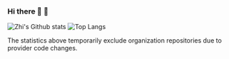 ### Hi there 👋 :robot:

<!--
**yzrobot/yzrobot** is a ✨ _special_ ✨ repository because its `README.md` (this file) appears on your GitHub profile.

Here are some ideas to get you started:

- 🔭 I’m currently working on ...
- 🌱 I’m currently learning ...
- 👯 I’m looking to collaborate on ...
- 🤔 I’m looking for help with ...
- 💬 Ask me about ...
- 📫 How to reach me: ...
- 😄 Pronouns: ...
- ⚡ Fun fact: ...
-->

![Zhi's Github stats](https://github-readme-stats.vercel.app/api?username=yzrobot&show_icons=true&include_all_commits=true&count_private=true&role=OWNER)
![Top Langs](https://github-readme-stats.vercel.app/api/top-langs/?username=yzrobot&langs_count=3&role=OWNER)

The statistics above temporarily exclude organization repositories due to provider code changes.
